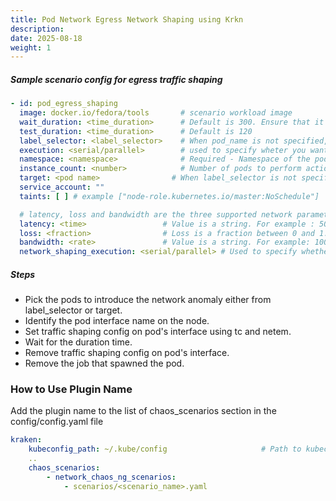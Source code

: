 ```yaml
---
title: Pod Network Egress Network Shaping using Krkn 
description: 
date: 2025-08-18
weight: 1
---
```

##### Sample scenario config for egress traffic shaping
```yaml
- id: pod_egress_shaping
  image: docker.io/fedora/tools       # scenario workload image
  wait_duration: <time_duration>      # Default is 300. Ensure that it is at least about twice of test_duration
  test_duration: <time_duration>      # Default is 120
  label_selector: <label_selector>    # When pod_name is not specified, pod with matching label_selector is selected for chaos scenario
  execution: <serial/parallel>        # used to specify wheter you want to apply filters on multiple targets
  namespace: <namespace>              # Required - Namespace of the pod to which traffic shaping need to be applied
  instance_count: <number>            # Number of pods to perform action/select that match the label selector
  target: <pod name>                # When label_selector is not specified, pod matching the name will be selected for the chaos scenario
  service_account: ""
  taints: [ ] # example ["node-role.kubernetes.io/master:NoSchedule"]

  # latency, loss and bandwidth are the three supported network parameters to alter for the chaos test
  latency: <time>                 # Value is a string. For example : 50ms
  loss: <fraction>                # Loss is a fraction between 0 and 1. It has to be enclosed in quotes to treat it as a string. For example, '0.02%' (not 0.02%)
  bandwidth: <rate>               # Value is a string. For example: 100mbit
  network_shaping_execution: <serial/parallel> # Used to specify whether you want to apply filters on interfaces one at a time or all at once. Default is 'parallel'
```



##### Steps
 - Pick the pods to introduce the network anomaly either from label_selector or target.
 - Identify the pod interface name on the node.
 - Set traffic shaping config on pod's interface using tc and netem.
 - Wait for the duration time.
 - Remove traffic shaping config on pod's interface.
 - Remove the job that spawned the pod.

### How to Use Plugin Name
Add the plugin name to the list of chaos_scenarios section in the config/config.yaml file
```yaml
kraken:
    kubeconfig_path: ~/.kube/config                     # Path to kubeconfig
    .. 
    chaos_scenarios:
        - network_chaos_ng_scenarios:
            - scenarios/<scenario_name>.yaml
  ```